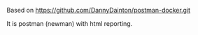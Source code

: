 Based on https://github.com/DannyDainton/postman-docker.git

It is postman (newman) with html reporting.
